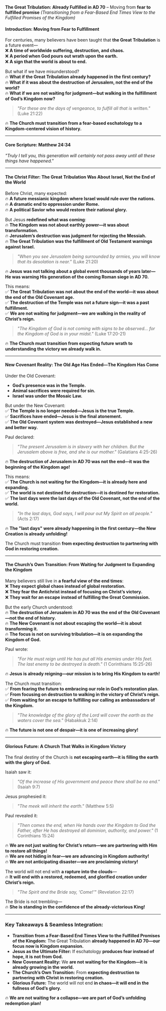 **The Great Tribulation: Already Fulfilled in AD 70** – Moving from **fear to fulfilled promise**
_(Transitioning from a Fear-Based End Times View to the Fulfilled Promises of the Kingdom)_

#### **Introduction: Moving from Fear to Fulfillment**

For centuries, many believers have been taught that **the Great Tribulation** is a future event—  
❌ **A time of worldwide suffering, destruction, and chaos.**  
❌ **A period when God pours out wrath upon the earth.**  
❌ **A sign that the world is about to end.**

But what if we have misunderstood?  
🔥 **What if the Great Tribulation already happened in the first century?**  
🔥 **What if it was about the destruction of Jerusalem, not the end of the world?**  
🔥 **What if we are not waiting for judgment—but walking in the fulfillment of God’s Kingdom now?**

> _"For these are the days of vengeance, to fulfill all that is written."_ (Luke 21:22)

🔥 **The Church must transition from a fear-based eschatology to a Kingdom-centered vision of history.**

---

#### **Core Scripture: Matthew 24:34**

_"Truly I tell you, this generation will certainly not pass away until all these things have happened."_

---

#### **The Christ Filter: The Great Tribulation Was About Israel, Not the End of the World**

Before Christ, many expected:  
🔥 **A future messianic kingdom where Israel would rule over the nations.**  
🔥 **A dramatic end to oppression under Rome.**  
🔥 **A political Savior who would restore their national glory.**

But Jesus **redefined what was coming**:  
🔥 **The Kingdom was not about earthly power—it was about transformation.**  
🔥 **Jerusalem’s destruction was judgment for rejecting the Messiah.**  
🔥 **The Great Tribulation was the fulfillment of Old Testament warnings against Israel.**

> _"When you see Jerusalem being surrounded by armies, you will know that its desolation is near."_ (Luke 21:20)

🔥 **Jesus was not talking about a global event thousands of years later—He was warning His generation of the coming Roman siege in AD 70.**

This means:  
✅ **The Great Tribulation was not about the end of the world—it was about the end of the Old Covenant age.**  
✅ **The destruction of the Temple was not a future sign—it was a past fulfillment.**  
✅ **We are not waiting for judgment—we are walking in the reality of Christ’s reign.**

> _"The Kingdom of God is not coming with signs to be observed… for the Kingdom of God is in your midst."_ (Luke 17:20-21)

🔥 **The Church must transition from expecting future wrath to understanding the victory we already walk in.**

---

#### **New Covenant Reality: The Old Age Has Ended—The Kingdom Has Come**

Under the Old Covenant:

- **God’s presence was in the Temple.**
- **Animal sacrifices were required for sin.**
- **Israel was under the Mosaic Law.**

But under the New Covenant:  
✅ **The Temple is no longer needed—Jesus is the true Temple.**  
✅ **Sacrifices have ended—Jesus is the final atonement.**  
✅ **The Old Covenant system was destroyed—Jesus established a new and better way.**

Paul declared:

> _"The present Jerusalem is in slavery with her children. But the Jerusalem above is free, and she is our mother."_ (Galatians 4:25-26)

🔥 **The destruction of Jerusalem in AD 70 was not the end—it was the beginning of the Kingdom age!**

This means:  
✅ **The Church is not waiting for the Kingdom—it is already here and expanding.**  
✅ **The world is not destined for destruction—it is destined for restoration.**  
✅ **The last days were the last days of the Old Covenant, not the end of the world.**

> _"In the last days, God says, I will pour out My Spirit on all people."_ (Acts 2:17)

🔥 **The "last days" were already happening in the first century—the New Creation is already unfolding!**

The Church must transition **from expecting destruction to partnering with God in restoring creation.**

---

#### **The Church’s Own Transition: From Waiting for Judgment to Expanding the Kingdom**

Many believers still live in **a fearful view of the end times**:  
❌ **They expect global chaos instead of global restoration.**  
❌ **They fear the Antichrist instead of focusing on Christ’s victory.**  
❌ **They wait for an escape instead of fulfilling the Great Commission.**

But the early Church understood:  
🔥 **The destruction of Jerusalem in AD 70 was the end of the Old Covenant—not the end of history.**  
🔥 **The New Covenant is not about escaping the world—it is about transforming it.**  
🔥 **The focus is not on surviving tribulation—it is on expanding the Kingdom of God.**

Paul wrote:

> _"For He must reign until He has put all His enemies under His feet. The last enemy to be destroyed is death."_ (1 Corinthians 15:25-26)

🔥 **Jesus is already reigning—our mission is to bring His Kingdom to earth!**

The Church must transition:  
✅ **From fearing the future to embracing our role in God’s restoration plan.**  
✅ **From focusing on destruction to walking in the victory of Christ’s reign.**  
✅ **From waiting for an escape to fulfilling our calling as ambassadors of the Kingdom.**

> _"The knowledge of the glory of the Lord will cover the earth as the waters cover the sea."_ (Habakkuk 2:14)

🔥 **The future is not one of despair—it is one of increasing glory!**

---

#### **Glorious Future: A Church That Walks in Kingdom Victory**

The final destiny of the Church is **not escaping earth—it is filling the earth with the glory of God.**

Isaiah saw it:

> _"Of the increase of His government and peace there shall be no end."_ (Isaiah 9:7)

Jesus prophesied it:

> _"The meek will inherit the earth."_ (Matthew 5:5)

Paul revealed it:

> _"Then comes the end, when He hands over the Kingdom to God the Father, after He has destroyed all dominion, authority, and power."_ (1 Corinthians 15:24)

🔥 **We are not just waiting for Christ’s return—we are partnering with Him to restore all things!**  
🔥 **We are not hiding in fear—we are advancing in Kingdom authority!**  
🔥 **We are not anticipating disaster—we are proclaiming victory!**

The world will not end with **a rapture into the clouds**—  
🔥 **It will end with a restored, redeemed, and glorified creation under Christ’s reign.**

> _"The Spirit and the Bride say, ‘Come!’"_ (Revelation 22:17)

The Bride is not trembling—  
🔥 **She is standing in the confidence of the already-victorious King!**

---

### **Key Takeaways & Seamless Integration:**

- **Transition from a Fear-Based End Times View to the Fulfilled Promises of the Kingdom:** The Great Tribulation **already happened in AD 70—our focus now is Kingdom expansion.**
- **Jesus as the Ultimate Filter:** If eschatology **produces fear instead of hope, it is not from God.**
- **New Covenant Reality:** We **are not waiting for the Kingdom—it is already growing in the world.**
- **The Church’s Own Transition:** From **expecting destruction to partnering with Christ in restoring creation.**
- **Glorious Future:** The world will not end **in chaos—it will end in the fullness of God’s glory.**

🔥 **We are not waiting for a collapse—we are part of God’s unfolding redemption plan!**